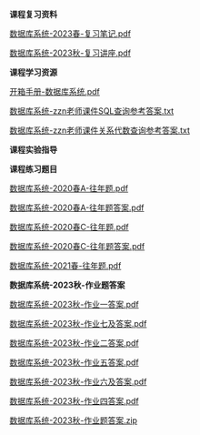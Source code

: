 <!-- tabs:start -->
**课程复习资料**

[数据库系统-2023春-复习笔记.pdf](https://gh.hitcs.cc/https://raw.githubusercontent.com/HIT-OpenCS/CS_Courses/main/公共课程/数据库系统/课程复习资料/数据库系统-2023春-复习笔记.pdf)

[数据库系统-2023秋-复习讲座.pdf](https://gh.hitcs.cc/https://raw.githubusercontent.com/HIT-OpenCS/CS_Courses/main/公共课程/数据库系统/课程复习资料/数据库系统-2023秋-复习讲座.pdf)

**课程学习资源**

[开箱手册-数据库系统.pdf](https://gh.hitcs.cc/https://raw.githubusercontent.com/HIT-OpenCS/CS_Courses/main/公共课程/数据库系统/课程学习资源/开箱手册-数据库系统.pdf)

[数据库系统-zzn老师课件SQL查询参考答案.txt](https://gh.hitcs.cc/https://raw.githubusercontent.com/HIT-OpenCS/CS_Courses/main/公共课程/数据库系统/课程学习资源/数据库系统-zzn老师课件SQL查询参考答案.txt)

[数据库系统-zzn老师课件关系代数查询参考答案.txt](https://gh.hitcs.cc/https://raw.githubusercontent.com/HIT-OpenCS/CS_Courses/main/公共课程/数据库系统/课程学习资源/数据库系统-zzn老师课件关系代数查询参考答案.txt)

**课程实验指导**

**课程练习题目**

[数据库系统-2020春A-往年题.pdf](https://gh.hitcs.cc/https://raw.githubusercontent.com/HIT-OpenCS/CS_Courses/main/公共课程/数据库系统/课程练习题目/数据库系统-2020春A-往年题.pdf)

[数据库系统-2020春A-往年题答案.pdf](https://gh.hitcs.cc/https://raw.githubusercontent.com/HIT-OpenCS/CS_Courses/main/公共课程/数据库系统/课程练习题目/数据库系统-2020春A-往年题答案.pdf)

[数据库系统-2020春C-往年题.pdf](https://gh.hitcs.cc/https://raw.githubusercontent.com/HIT-OpenCS/CS_Courses/main/公共课程/数据库系统/课程练习题目/数据库系统-2020春C-往年题.pdf)

[数据库系统-2020春C-往年题答案.pdf](https://gh.hitcs.cc/https://raw.githubusercontent.com/HIT-OpenCS/CS_Courses/main/公共课程/数据库系统/课程练习题目/数据库系统-2020春C-往年题答案.pdf)

[数据库系统-2021春-往年题.pdf](https://gh.hitcs.cc/https://raw.githubusercontent.com/HIT-OpenCS/CS_Courses/main/公共课程/数据库系统/课程练习题目/数据库系统-2021春-往年题.pdf)

**数据库系统-2023秋-作业题答案**

[数据库系统-2023秋-作业一答案.pdf](https://gh.hitcs.cc/https://raw.githubusercontent.com/HIT-OpenCS/CS_Courses/main/公共课程/数据库系统/课程练习题目/数据库系统-2023秋-作业题答案/数据库系统-2023秋-作业一答案.pdf)

[数据库系统-2023秋-作业七及答案.pdf](https://gh.hitcs.cc/https://raw.githubusercontent.com/HIT-OpenCS/CS_Courses/main/公共课程/数据库系统/课程练习题目/数据库系统-2023秋-作业题答案/数据库系统-2023秋-作业七及答案.pdf)

[数据库系统-2023秋-作业二答案.pdf](https://gh.hitcs.cc/https://raw.githubusercontent.com/HIT-OpenCS/CS_Courses/main/公共课程/数据库系统/课程练习题目/数据库系统-2023秋-作业题答案/数据库系统-2023秋-作业二答案.pdf)

[数据库系统-2023秋-作业五答案.pdf](https://gh.hitcs.cc/https://raw.githubusercontent.com/HIT-OpenCS/CS_Courses/main/公共课程/数据库系统/课程练习题目/数据库系统-2023秋-作业题答案/数据库系统-2023秋-作业五答案.pdf)

[数据库系统-2023秋-作业六及答案.pdf](https://gh.hitcs.cc/https://raw.githubusercontent.com/HIT-OpenCS/CS_Courses/main/公共课程/数据库系统/课程练习题目/数据库系统-2023秋-作业题答案/数据库系统-2023秋-作业六及答案.pdf)

[数据库系统-2023秋-作业四答案.pdf](https://gh.hitcs.cc/https://raw.githubusercontent.com/HIT-OpenCS/CS_Courses/main/公共课程/数据库系统/课程练习题目/数据库系统-2023秋-作业题答案/数据库系统-2023秋-作业四答案.pdf)

[数据库系统-2023秋-作业题答案.zip](https://gh.hitcs.cc/https://raw.githubusercontent.com/HIT-OpenCS/CS_Courses/main/公共课程/数据库系统/课程练习题目/数据库系统-2023秋-作业题答案.zip)

<!-- tabs:end -->